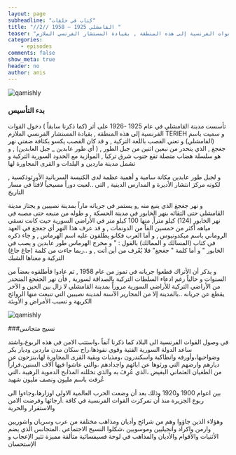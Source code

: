 ```yaml
---
layout: page
subheadline: "كتاب في حلقات"
title: "//2// القامشلي 1925 – 1958 "
teaser: "تأسست مدينة القامشلي في عام 1925 -1926 على أثر كما ذكرنا سابقاً  دخول القوات الفرنسية إلى هذه المنطقة , بقيادة المستشار الفرنسي الملازم TERIEH"
categories:
    - episodes
comments: false
show_meta: true
header: no
author: anis
---
```

<img src="{{ site.url }}/images/qamishli-french-home.jpg" alt="qamishly"/>

### بدء التأسيس


تأسست مدينة القامشلي في عام 1925 -1926 على أثر (كما ذكرنا سابقاً ) دخول القوات الفرنسية إلى هذه المنطقة , بقيادة المستشار الفرنسي الملازم TERIEH و سميت باسم (القامشلي) و تعني القصب باللغة التركية , و قد كان القصب يكسو بكثافة ضفتي نهر جغجغ , الذي ينحدر من نبعين اثنين من جبل الطور , ( أي طور عابدين _ جبل العابدين) , و هو سلسلة هضاب متصلة تقع جنوب شرق تركيا , الموازية مع الحدود السورية التركية و تشمل مدينة ماردين و البلدات و القرى المجاورة لها

و لجبل طور عابدين مكانة سامية و أهمية عظمة لدى الكنيسة السريانية الأورثوذكسية , لكونه مركز انتشار الأديرة و المدارس الدينية ,  التي ..لعبت دوراً مسيحياً لافتاً في مسار التاريخ

و نهر جغجغ الذي ينبع منه ,و يستمر في جريانه ماراً بمدينة نصيبين و يجتاز مدينة القامشلي حتى التقائه بنهر الخابور في مدينة الحسكة , و طوله من منبعه حتى مصبه في نهر الخابور (124) كيلو متراً, منها 100 كيلو متر في الأراضي السورية حيث كانت تسقي مياهه أكثر من خمسين الفاً من الدونمات , و قد عرف هذا النهر أي جغجغ في العهد الروماني باسم ميكدونيوس , و أما العرب فكانو يطلقون عليه اسم الهرماس , و جاء ذكره في كتاب (المسالك و الممالك) بالقول : " و مخرج الهرماس طور عابدين و يصب في الخابور "  و أما كلمة " جغجغ" فلا  يُعْرف من أين أتت , و ..ربما جاءت من كلمة (جاغ جاغ) التركية و معناها الشبك


و يذكر أن الأتراك قطعوا جريانه في تموز من عام 1958 , ثم عادوا فأطلقوه بعضاً من السنوات و حالياً رغم ادعاء السلطات التركية بالصداقة لسورية , فأن نهر الجغجغ المنحدر من الأراضي التركية للأراضي السورية مروراً بمدينة القامشلي لا زال بين الحين و الآخر يقطع عن جريانه ..بالمدينة إلا من المجارير الآسنة لمدينة نصيبين التي تنبعث منها الروائح الكريهة و تسبب الأمراض و الأوبئة


<img src="{{ site.url }}/images/qamishli-bridge.jpg" alt="qamishly"/>


###نسيج متجانس


في وصول القوات الفرنسية الى البلاد كما ذكرنا آنفاً ،واستتب الامن في هذه الربوع،واشتد ساعد الدولة السورية الفتية وقوي نفوذها،راح سكان مدن ماردين وديار بكر وضواحيها،وأورفه وانطاكية واسكندرون ،ومذياث وبقية القرى المجاورة لها،ينزحون عن ديارهم وارضهم التي ورثوها عن ابائهم واجدادهم ،والتي عاشوا فيها آلاف السنين،فراراً من الطغيان العثماني البغيض ،الذي عُرِفَ به والذي تخللته المذابح الدموية الرهيبة ،التي عُرفت باسم مليون ونصف مليون شهيد

بين اعوام 1900 و1920 وذلك بعد أن وضعت الحرب العالمية الاولى اوزارها،وجاءوا الى ربوع الجزيرة منذ أن تمركزت القوات الفرنسية في كافة .أرجائها وفرضت الامن والاستقرار والحرية

وهؤلاء الذين جاؤوا وهم من شرائح وأديان ومذاهب مختلفة من عرب وسريان واشوريين وارمن واكراد وانجيليين وموسويين ،شكلوا النسيج الاجتماعي .المتجانس الذي يضم الأثنيات والأقوام والأديان والمذاهب في لوحة فسيفسائية متألقة مميزة تثير الإعجاب و الإستحسان
